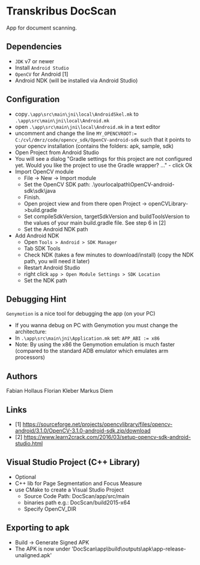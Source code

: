 # Transkribus DocScan
App for document scanning.


## Dependencies
- `JDK` v7 or newer
- Install `Android Studio`
- `OpenCV` for Android [1]
- Android NDK (will be installed via Android Studio)

## Configuration
- copy`.\app\src\main\jni\local\AndroidSkel.mk` to `.\app\src\main\jni\local\Android.mk`
- open `.\app\src\main\jni\local\Android.mk` in a text editor
- uncomment and change the line `MY_OPENCVROOT:= C:/cvl/dmrz/code/opencv_sdk/OpenCV-android-sdk` such that
it points to your opencv installation (contains the folders: apk, sample, sdk)
- Open Project from Android Studio
- You will see a dialog "Gradle settings for this project are not configured yet. Would you like the project to use the Gradle wrapper? ..." - click Ok
- Import OpenCV module
  - File -> New -> Import module
  - Set the OpenCV SDK path: .\yourlocalpath\OpenCV-android-sdk\sdk\java
  - Finish.
  - Open project view and from there open Project -> openCVLibrary->build.gradle
  - Set compileSdkVersion, targetSdkVersion and buildToolsVersion to the values of your main build.gradle file.
  See step 6 in [2]
  - Set the Android NDK path
- Add Android NDK
  - Open `Tools > Android > SDK Manager`
  - Tab SDK Tools
  - Check NDK (takes a few minutes to download/install) (copy the NDK path, you will need it later)
  - Restart Android Studio
  - right click `app > Open Module Settings > SDK Location`
  - Set the NDK path

## Debugging Hint
 `Genymotion` is a nice tool for debugging the app (on your PC)
 - If you wanna debug on PC with Genymotion you must change the architecture:
 - In `.\app\src\main\jni\Application.mk` set: `APP_ABI := x86`
 - Note: By using the x86 the Genymotion emulation is much faster (compared to the standard ADB emulator which emulates arm processors)

## Authors
Fabian Hollaus
Florian Kleber
Markus Diem

## Links
- [1] https://sourceforge.net/projects/opencvlibrary/files/opencv-android/3.1.0/OpenCV-3.1.0-android-sdk.zip/download
- [2] https://www.learn2crack.com/2016/03/setup-opencv-sdk-android-studio.html

## Visual Studio Project (C++ Library)
- Optional
- C++ lib for Page Segmentation and Focus Measure
- use CMake to create a Visual Studio Project
  - Source Code Path: DocScan/app/src/main
  - binaries path e.g.: DocScan/build2015-x64
  - Specify OpenCV_DIR

## Exporting to apk
- Build -> Generate Signed APK
- The APK is now under 'DocScan\app\build\outputs\apk\app-release-unaligned.apk'
